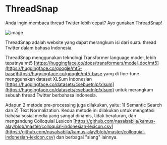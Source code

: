 # ThreadSnap

Anda ingin membaca thread Twitter lebih cepat? Ayo gunakan ThreadSnap!

![image](https://github.com/almahiral/threadsnap/assets/74372506/a7f75012-5493-4f7a-9bb9-ba5856cd6d43)

ThreadSnap adalah website yang dapat merangkum isi dari suatu thread Twitter dalam bahasa Indonesia.

ThreadSnap menggunakan teknologi Transformer language model, lebih tepatnya mt5 [https://huggingface.co/docs/transformers/model_doc/mt5](https://huggingface.co/google/mt5-base)https://huggingface.co/google/mt5-base yang di fine-tune menggunakan dataset XLSum Indonesian [https://huggingface.co/datasets/csebuetnlp/xlsum](https://huggingface.co/datasets/csebuetnlp/xlsum) untuk merangkum sebuah thread Twitter berbahasa Indonesia.

Adapun 2 metode pre-processing juga dilakukan, yaitu: 1) Semantic Search dan 2) Text Normalization. Kedua metode ini dilakukan untuk mengatasi bahasa sosial media yang sangat dinamis, tidak beraturan, dan mengandung Colloquial Lexicon [https://github.com/nasalsabila/kamus-alay/blob/master/colloquial-indonesian-lexicon.csv](https://github.com/nasalsabila/kamus-alay/blob/master/colloquial-indonesian-lexicon.csv) dan berbagai "slang" lainnya.
